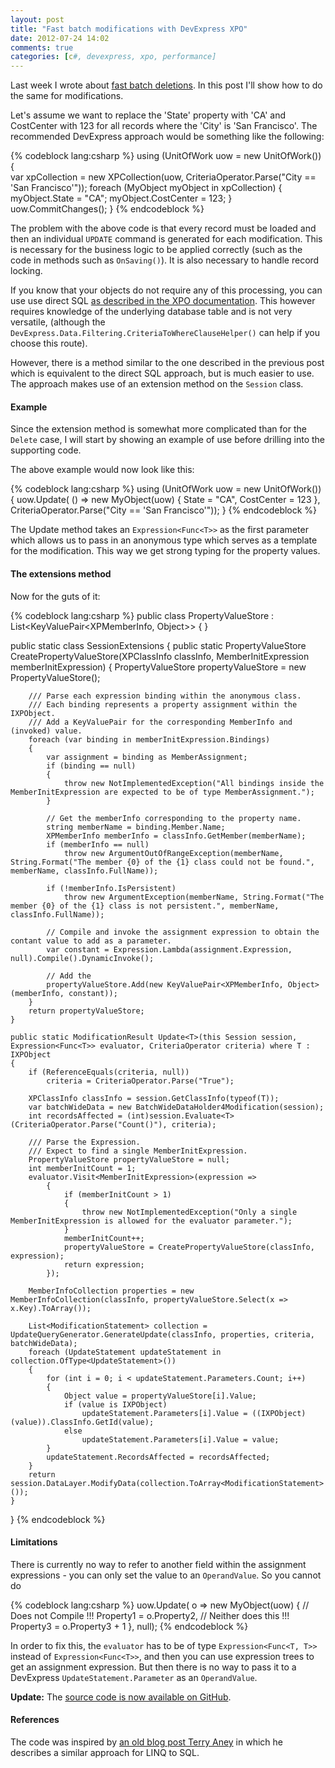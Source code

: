 ```yaml
---
layout: post
title: "Fast batch modifications with DevExpress XPO"
date: 2012-07-24 14:02
comments: true
categories: [c#, devexpress, xpo, performance]
---
```

Last week I wrote about [fast batch deletions](/fast-batch-deletions-with-devexpress-xpo/). In this post I'll show how to do the same for modifications.

Let's assume we want to replace the 'State' property with 'CA' and CostCenter with 123 for all records where the 'City' is 'San Francisco'.  The recommended DevExpress approach would be something like the following:

{% codeblock lang:csharp %}
using (UnitOfWork uow = new UnitOfWork())
{	
	var xpCollection = new XPCollection<MyObject>(uow, CriteriaOperator.Parse("City == 'San Francisco'"));
    foreach (MyObject myObject in xpCollection)
    {
        myObject.State = "CA";
        myObject.CostCenter = 123;
    }
    uow.CommitChanges();
}
{% endcodeblock %}

The problem with the above code is that every record must be loaded and then an individual `UPDATE` command is generated for each modification.  This is necessary for the business logic to be applied correctly (such as the code in methods such as `OnSaving()`). It is also necessary to handle record locking.

If you know that your objects do not require any of this processing, you can use use direct SQL [as described in the XPO documentation](http://documentation.devexpress.com/#XPO/CustomDocument8914). This however requires knowledge of the underlying database table and is not very versatile, (although the `DevExpress.Data.Filtering.CriteriaToWhereClauseHelper()` can help if you choose this route).

However, there is a method similar to the one described in the previous post which is equivalent to the direct SQL approach, but is much easier to use. The approach makes use of an extension method on the `Session` class.

#### Example ####
Since the extension method is somewhat more complicated than for the `Delete` case, I will start by showing an example of use before drilling into the supporting code.

The above example would now look like this:

{% codeblock lang:csharp %}
using (UnitOfWork uow = new UnitOfWork())
{
	uow.Update<MyObject>(
        () => new MyObject(uow) 
                  { 
                     State = "CA", 
                     CostCenter = 123 
                  }, 
        CriteriaOperator.Parse("City == 'San Francisco'"));
}
{% endcodeblock %}

The Update<T> method takes an `Expression<Func<T>>` as the first parameter which allows us to pass in an anonymous type which serves as a template for the modification. This way we get strong typing for the property values.

#### The extensions method ####
Now for the guts of it:

{% codeblock lang:csharp %}
public class PropertyValueStore : List<KeyValuePair<XPMemberInfo, Object>>
{
}

public static class SessionExtensions
{
    public static PropertyValueStore CreatePropertyValueStore(XPClassInfo classInfo, MemberInitExpression memberInitExpression)
    {
        PropertyValueStore propertyValueStore = new PropertyValueStore();

        /// Parse each expression binding within the anonymous class.  
        /// Each binding represents a property assignment within the IXPObject.
        /// Add a KeyValuePair for the corresponding MemberInfo and (invoked) value.
        foreach (var binding in memberInitExpression.Bindings)
        {
            var assignment = binding as MemberAssignment;
            if (binding == null)
            {
                throw new NotImplementedException("All bindings inside the MemberInitExpression are expected to be of type MemberAssignment.");
            }

            // Get the memberInfo corresponding to the property name.
            string memberName = binding.Member.Name;
            XPMemberInfo memberInfo = classInfo.GetMember(memberName);
            if (memberInfo == null)
                throw new ArgumentOutOfRangeException(memberName, String.Format("The member {0} of the {1} class could not be found.", memberName, classInfo.FullName));

            if (!memberInfo.IsPersistent)
                throw new ArgumentException(memberName, String.Format("The member {0} of the {1} class is not persistent.", memberName, classInfo.FullName));

            // Compile and invoke the assignment expression to obtain the contant value to add as a parameter.
            var constant = Expression.Lambda(assignment.Expression, null).Compile().DynamicInvoke();
            
            // Add the 
            propertyValueStore.Add(new KeyValuePair<XPMemberInfo, Object>(memberInfo, constant));
        }
        return propertyValueStore;
    }

    public static ModificationResult Update<T>(this Session session, Expression<Func<T>> evaluator, CriteriaOperator criteria) where T : IXPObject
    {
        if (ReferenceEquals(criteria, null))
            criteria = CriteriaOperator.Parse("True");

        XPClassInfo classInfo = session.GetClassInfo(typeof(T));
        var batchWideData = new BatchWideDataHolder4Modification(session);
        int recordsAffected = (int)session.Evaluate<T>(CriteriaOperator.Parse("Count()"), criteria);

        /// Parse the Expression.
        /// Expect to find a single MemberInitExpression.
        PropertyValueStore propertyValueStore = null;
        int memberInitCount = 1;
        evaluator.Visit<MemberInitExpression>(expression =>
            {
                if (memberInitCount > 1)
                {
                    throw new NotImplementedException("Only a single MemberInitExpression is allowed for the evaluator parameter.");
                }
                memberInitCount++;
                propertyValueStore = CreatePropertyValueStore(classInfo, expression);
                return expression;
            });

        MemberInfoCollection properties = new MemberInfoCollection(classInfo, propertyValueStore.Select(x => x.Key).ToArray());

        List<ModificationStatement> collection = UpdateQueryGenerator.GenerateUpdate(classInfo, properties, criteria, batchWideData);
        foreach (UpdateStatement updateStatement in collection.OfType<UpdateStatement>())
        {
            for (int i = 0; i < updateStatement.Parameters.Count; i++)
            {
                Object value = propertyValueStore[i].Value;
                if (value is IXPObject)
                    updateStatement.Parameters[i].Value = ((IXPObject)(value)).ClassInfo.GetId(value);
                else
                    updateStatement.Parameters[i].Value = value;
            }
            updateStatement.RecordsAffected = recordsAffected;
        }
        return session.DataLayer.ModifyData(collection.ToArray<ModificationStatement>());
    }
}
{% endcodeblock %}

#### Limitations ####
There is currently no way to refer to another field within the assignment expressions - you can only set the value to an `OperandValue`.  So you cannot do

{% codeblock lang:csharp %}
	uow.Update<MyObject>(
        o => new MyObject(uow) 
                  { 
                     // Does not Compile !!!
                     Property1 = o.Property2,
                     // Neither does this !!!
                     Property3 = o.Property3 + 1
                  }, 
        null);
{% endcodeblock %}

In order to fix this, the `evaluator` has to be of type `Expression<Func<T, T>>` instead of `Expression<Func<T>>`, and then you can use expression trees to get an assignment expression. But then there is no way to pass it to a DevExpress `UpdateStatement.Parameter` as an `OperandValue`.

**Update:** The [source code is now available on GitHub](https://github.com/ZeroSharp/XpoBatch).

#### References ####
The code was inspired by [an old blog post Terry Aney](http://www.aneyfamily.com/terryandann/post/2008/04/Batch-Updates-and-Deletes-with-LINQ-to-SQL.aspx) in which he describes a similar approach for LINQ to SQL. 

